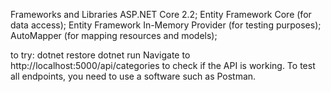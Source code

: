 Frameworks and Libraries 
 ASP.NET Core 2.2; 
 Entity Framework Core (for data access);
 Entity Framework In-Memory Provider (for testing purposes); 
 AutoMapper (for mapping resources and models);
 
to try: 
dotnet restore
dotnet run
Navigate to http://localhost:5000/api/categories to check if the API is working. 
To test all endpoints, you need to use a software such as Postman.
